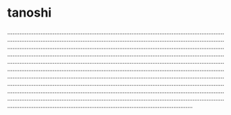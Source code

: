 # tanoshi

..................................................................................................................................................................................................................................................................................................................................................................................................................................................................................................................................................................................................................................................................................................................................................................................................................................................................................................................................................................................................................................................................................................................................................................................................................................................................................................................................................................................................